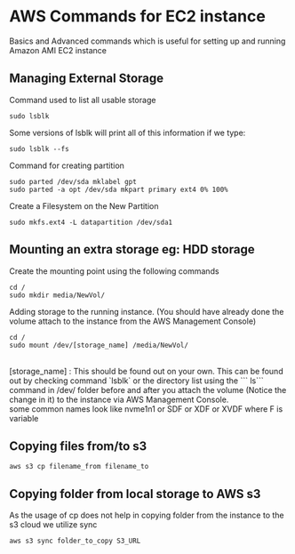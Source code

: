 
# AWS Commands for EC2 instance
 
Basics and Advanced commands which is useful for setting up and running Amazon AMI EC2 instance  

## Managing External Storage  

Command used to list all usable storage  
```
sudo lsblk
```  
Some versions of lsblk will print all of this information if we type:
```
sudo lsblk --fs
```
Command for creating partition
```
sudo parted /dev/sda mklabel gpt
sudo parted -a opt /dev/sda mkpart primary ext4 0% 100%
```  

Create a Filesystem on the New Partition
```
sudo mkfs.ext4 -L datapartition /dev/sda1
``` 
  

## Mounting an extra storage eg: HDD storage  

Create the mounting point using the following commands  
```
cd /
sudo mkdir media/NewVol/
```
Adding storage to the running instance. (You should have already done the volume attach to the instance from the AWS Management Console)
```
cd /
sudo mount /dev/[storage_name] /media/NewVol/
``` 
<br>
[storage_name] 
: This should be found out on your own. This can be found out by checking command `lsblk` or the directory list using the ``` ls``` command in /dev/ folder before and after you attach the volume (Notice the change in it) to the instance via AWS Management Console.
<br>some common names look like nvme1n1 or SDF or XDF or XVDF where F is variable
  


## Copying files from/to s3 
```
aws s3 cp filename_from filename_to 
```

## Copying folder from local storage to AWS s3 
As the usage of cp does not help in copying folder from the instance to the s3 cloud we utilize sync <br>
```
aws s3 sync folder_to_copy S3_URL 
```
